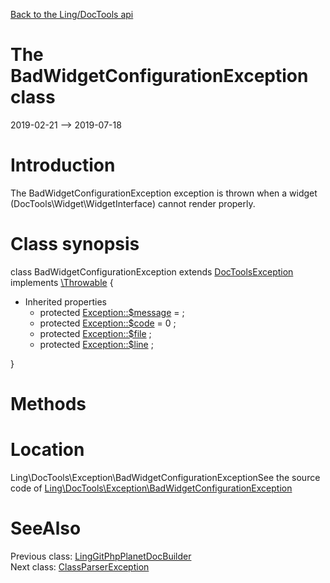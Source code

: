 [Back to the Ling/DocTools api](https://github.com/lingtalfi/DocTools/blob/master/doc/api/Ling/DocTools.md)



The BadWidgetConfigurationException class
================
2019-02-21 --> 2019-07-18






Introduction
============

The BadWidgetConfigurationException exception is thrown when a widget (DocTools\Widget\WidgetInterface)
cannot render properly.



Class synopsis
==============


class <span class="pl-k">BadWidgetConfigurationException</span> extends [DocToolsException](https://github.com/lingtalfi/DocTools/blob/master/doc/api/Ling/DocTools/Exception/DocToolsException.md) implements [\Throwable](http://php.net/manual/en/class.throwable.php) {

- Inherited properties
    - protected  [Exception::$message](#property-message) =  ;
    - protected  [Exception::$code](#property-code) = 0 ;
    - protected  [Exception::$file](#property-file) ;
    - protected  [Exception::$line](#property-line) ;

}






Methods
==============






Location
=============
Ling\DocTools\Exception\BadWidgetConfigurationExceptionSee the source code of [Ling\DocTools\Exception\BadWidgetConfigurationException](/blob/master/Exception/BadWidgetConfigurationException.php)



SeeAlso
==============
Previous class: [LingGitPhpPlanetDocBuilder](https://github.com/lingtalfi/DocTools/blob/master/doc/api/Ling/DocTools/DocBuilder/Git/PhpPlanet/LingGitPhpPlanetDocBuilder.md)<br>Next class: [ClassParserException](https://github.com/lingtalfi/DocTools/blob/master/doc/api/Ling/DocTools/Exception/ClassParserException.md)<br>

